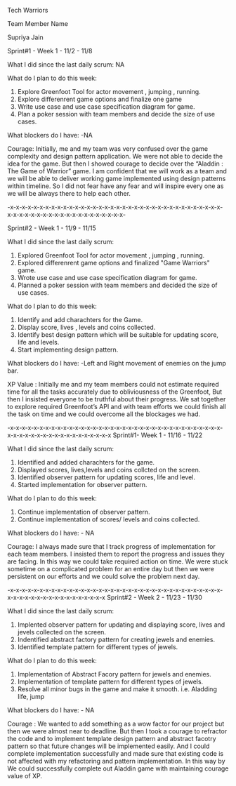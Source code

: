 
Tech Warriors

Team Member Name

Supriya Jain

Sprint#1 - Week 1 - 11/2 - 11/8

What I did since the last daily scrum:
NA

What do I plan to do this week:

1) Explore Greenfoot Tool for actor movement , jumping , running.
2) Explore differenrent game options and finalize one game
3) Write use case and use case specification diagram for game.
4) Plan a poker session with team members and decide the size of use cases.


What blockers do I have:
-NA

Courage: 
Initially, me and my team was very confused over the game complexity and design pattern application. We were not able to decide the idea for the game. But then I showed courage to decide over the “Aladdin : The Game of Warrior” game. I am confident that we will work as a team and we will be able to deliver working game implemented using design patterns within timeline. So I did not fear have any fear and will inspire every one as we will be always there to help each other.

-x-x-x-x-x-x-x-x-x-x-x-x-x-x-x-x-x-x-x-x-x-x-x-x-x-x-x-x-x-x-x-x-x-x-x-x-x-x-x-x-x-x-x-x-x-x-x-x-x-x-x-x-x-x-x-x-

Sprint#2 - Week 1 - 11/9 - 11/15

What I did since the last daily scrum:

1) Explored Greenfoot Tool for actor movement , jumping , running.
2) Explored differenrent game options and finalized "Game Warriors" game.
3) Wrote use case and use case specification diagram for game.
4) Planned a poker session with team members and decided the size of use cases.

What do I plan to do this week:
1) Identify and add charachters for the Game.
2) Display score, lives , levels and coins collected.
3) Identify best design pattern which will be suitable for updating score, life and levels.
4) Start implementing design pattern.

What blockers do I have:
-Left and Right movement of enemies on the jump bar.

XP Value :
Initially me and my team members could not estimate required time for all the tasks accurately due to obliviousness of the Greenfoot, But then I insisted everyone to be truthful about their progress. We sat together to explore required Greenfoot’s API and with team efforts we could finish all the task on time and we could overcome all the blockages we had.

-x-x-x-x-x-x-x-x-x-x-x-x-x-x-x-x-x-x-x-x-x-x-x-x-x-x-x-x-x-x-x-x-x-x-x-x-x-x-x-x-x-x-x-x-x-x-x-x-x-x-x-x-x-x
Sprint#1- Week 1 - 11/16 - 11/22

What I did since the last daily scrum:

1) Identified and added charachters for the game.
2) Displayed scores, lives,levels and coins collcted on the screen.
3) Identified observer pattern for updating scores, life and level.
4) Started implementation for observer pattern.


What do I plan to do this week:
1) Continue implementation of observer pattern. 
2) Continue implementation of scores/ levels and coins collected.

What blockers do I have: - NA

Courage:
I always made sure that I track progress of implementation for each team members. I insisted them to report the progress and issues they are facing. In this way we could take required action on time. We were stuck sometime on a complicated problem for an entire day but then we were persistent on our efforts and we could solve the problem next day.

-x-x-x-x-x-x-x-x-x-x-x-x-x-x-x-x-x-x-x-x-x-x-x-x-x-x-x-x-x-x-x-x-x-x-x-x-x-x-x-x-x-x-x-x-x-x-x-x-x-x-x-x-x
Sprint#2 - Week 2 - 11/23 - 11/30

What I did since the last daily scrum:

1) Implented observer pattern for updating and displaying score, lives and jevels collected on the screen.
2) Indentified abstract factory pattern for creating jewels and enemies. 
3) Identified template pattern for different types of jewels.

What do I plan to do this week:
1) Implementation of Abstract Facory pattern for jewels and enemies. 
2) Implementation of template pattern for different types of jewels. 
3) Resolve all minor bugs in the game and make it smooth. i.e. Aladding life, jump

What blockers do I have: - NA

Courage : We wanted to add something as a wow factor for our project but then we were almost near to deadline. But then I took a courage to refractor the code and to implement template design pattern and abstract facotry pattern so that future changes will be implemented easily. And I could complete implementation successfully and made sure that existing code is not affected with my refactoring and pattern implementation. In this way by We could successfully complete out Aladdin game with maintaining courage value of XP.





